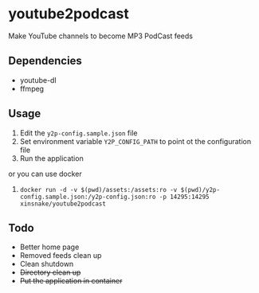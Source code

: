 # youtube2podcast
Make YouTube channels to become MP3 PodCast feeds

## Dependencies

- youtube-dl
- ffmpeg

## Usage

1. Edit the `y2p-config.sample.json` file
1. Set environment variable `Y2P_CONFIG_PATH` to point ot the configuration file
1. Run the application

or you can use docker

1. `docker run -d -v $(pwd)/assets:/assets:ro -v $(pwd)/y2p-config.sample.json:/y2p-config.json:ro -p 14295:14295 xinsnake/youtube2podcast`

## Todo

- Better home page
- Removed feeds clean up
- Clean shutdown
- ~~Directory clean up~~
- ~~Put the application in container~~